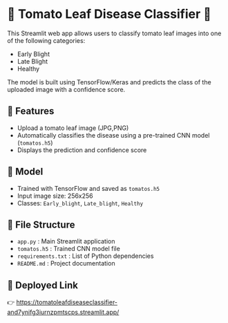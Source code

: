 
# 🍅 Tomato Leaf Disease Classifier 🍅

This Streamlit web app allows users to classify tomato leaf images into one of the following categories:
- Early Blight
- Late Blight
- Healthy

The model is built using TensorFlow/Keras and predicts the class of the uploaded image with a confidence score.

## 🔧 Features

- Upload a tomato leaf image (JPG,PNG)
- Automatically classifies the disease using a pre-trained CNN model (`tomatos.h5`)
- Displays the prediction and confidence score

## 🧠 Model

- Trained with TensorFlow and saved as `tomatos.h5`
- Input image size: 256x256
- Classes: `Early_blight`, `Late_blight`, `Healthy`

## 📁 File Structure

- `app.py` : Main Streamlit application
- `tomatos.h5` : Trained CNN model file
- `requirements.txt` : List of Python dependencies
- `README.md` : Project documentation

## 🔗 Deployed Link

👉 https://tomatoleafdiseaseclassifier-and7ynifg3iurnzpmtscps.streamlit.app/
